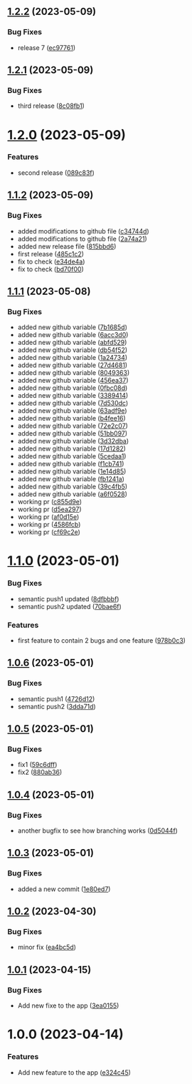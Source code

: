 ## [1.2.2](https://github.com/chamarasanjeewa/next-app/compare/v1.2.1...v1.2.2) (2023-05-09)


### Bug Fixes

* release 7 ([ec97761](https://github.com/chamarasanjeewa/next-app/commit/ec97761cef77d9d238b8b02f1da1f3495f3d3e10))

## [1.2.1](https://github.com/chamarasanjeewa/next-app/compare/v1.2.0...v1.2.1) (2023-05-09)


### Bug Fixes

* third release ([8c08fb1](https://github.com/chamarasanjeewa/next-app/commit/8c08fb148f39792d5e522c30065543be29759bf1))

# [1.2.0](https://github.com/chamarasanjeewa/next-app/compare/v1.1.2...v1.2.0) (2023-05-09)


### Features

* second release ([089c83f](https://github.com/chamarasanjeewa/next-app/commit/089c83fd718f76dd9c6ce2081aff82605307d242))

## [1.1.2](https://github.com/chamarasanjeewa/next-app/compare/v1.1.1...v1.1.2) (2023-05-09)


### Bug Fixes

* added modifications to github file ([c34744d](https://github.com/chamarasanjeewa/next-app/commit/c34744df0a56f7fc97a741633cc90cfbe61fcbbf))
* added modifications to github file ([2a74a21](https://github.com/chamarasanjeewa/next-app/commit/2a74a213d0e7f008d26c821f9d23fd18b538c04c))
* added new release file ([815bbd6](https://github.com/chamarasanjeewa/next-app/commit/815bbd6ffee1db91b1aae4394986a72d40999099))
* first release ([485c1c2](https://github.com/chamarasanjeewa/next-app/commit/485c1c2d2024d41043a89008c23ff4bc3f511fb9))
* fix to check ([e34de4a](https://github.com/chamarasanjeewa/next-app/commit/e34de4a6d2f9dff9e54b48ab2698f22358b63012))
* fix to check ([bd70f00](https://github.com/chamarasanjeewa/next-app/commit/bd70f004b0378109fecfb7050ce353a7ba91fc61))

## [1.1.1](https://github.com/chamarasanjeewa/next-app/compare/v1.1.0...v1.1.1) (2023-05-08)


### Bug Fixes

* added new github variable ([7b1685d](https://github.com/chamarasanjeewa/next-app/commit/7b1685d8dfc2da92e77ded54dff91afacf757d41))
* added new github variable ([6acc3d0](https://github.com/chamarasanjeewa/next-app/commit/6acc3d08dac3e3d34765ba83edfe25ea6b065e37))
* added new github variable ([abfd529](https://github.com/chamarasanjeewa/next-app/commit/abfd5295e26d9532b5337ea65b1947ed67e8bcc2))
* added new github variable ([db54f52](https://github.com/chamarasanjeewa/next-app/commit/db54f52c3f93c660985e988f7cc1a70d112ba8ff))
* added new github variable ([1a24734](https://github.com/chamarasanjeewa/next-app/commit/1a2473461446545a8a3cb5ac25be9e822daede4e))
* added new github variable ([27d4681](https://github.com/chamarasanjeewa/next-app/commit/27d468123d253347b4cc8f4039f60d27f7706b78))
* added new github variable ([8049363](https://github.com/chamarasanjeewa/next-app/commit/80493632705896d855b6d7f65aea378369351945))
* added new github variable ([456ea37](https://github.com/chamarasanjeewa/next-app/commit/456ea379e680e35329962962719831d694d8795a))
* added new github variable ([0fbc08d](https://github.com/chamarasanjeewa/next-app/commit/0fbc08d1c7bade4beb78eb6eb903d1cfce9fb029))
* added new github variable ([3389414](https://github.com/chamarasanjeewa/next-app/commit/338941449401c16c4cede1043118cbcdd9e6fdd0))
* added new github variable ([7d530dc](https://github.com/chamarasanjeewa/next-app/commit/7d530dc4acd313b208334e3086a93003976272aa))
* added new github variable ([63adf9e](https://github.com/chamarasanjeewa/next-app/commit/63adf9e983122807a591db164fec9b84b48ec5a8))
* added new github variable ([b4fee16](https://github.com/chamarasanjeewa/next-app/commit/b4fee16c77c6c0173886813f8c8cff245afe08e8))
* added new github variable ([72e2c07](https://github.com/chamarasanjeewa/next-app/commit/72e2c07260cb81e7c1d95723294047fa8d73bf15))
* added new github variable ([51bb097](https://github.com/chamarasanjeewa/next-app/commit/51bb0973ccc9da93c4167bc8529e30b169c2a681))
* added new github variable ([3d32dba](https://github.com/chamarasanjeewa/next-app/commit/3d32dbab6459faa35d6275f209d19b54628e9b0a))
* added new github variable ([17d1282](https://github.com/chamarasanjeewa/next-app/commit/17d1282c59bb1a7f3b22192c2f6e109b7990ee5a))
* added new github variable ([5cedaa1](https://github.com/chamarasanjeewa/next-app/commit/5cedaa1871f96db6fb52f3a1cead85edf8be2845))
* added new github variable ([f1cb741](https://github.com/chamarasanjeewa/next-app/commit/f1cb741b05fab6393bfa882e1cd78c3392872197))
* added new github variable ([1e14d85](https://github.com/chamarasanjeewa/next-app/commit/1e14d850fb15758da0e83ea23ea1c585802e031a))
* added new github variable ([fb1241a](https://github.com/chamarasanjeewa/next-app/commit/fb1241ab3961de7ccff17aafa12191958f245071))
* added new github variable ([39c4fb5](https://github.com/chamarasanjeewa/next-app/commit/39c4fb5644a99f0fced87409a72de4db240c7730))
* added new github variable ([a6f0528](https://github.com/chamarasanjeewa/next-app/commit/a6f052814f856ec11ffac94198a7c6d3d78a4839))
* working pr ([c855d9e](https://github.com/chamarasanjeewa/next-app/commit/c855d9ea239a6cac8aa9bef9b4e1a266892760bb))
* working pr ([d5ea297](https://github.com/chamarasanjeewa/next-app/commit/d5ea297b6b80cc9908b68f3424331276af449103))
* working pr ([af0d15e](https://github.com/chamarasanjeewa/next-app/commit/af0d15e415e8e0c3fd4578bdd6debee0d43d31c1))
* working pr ([4586fcb](https://github.com/chamarasanjeewa/next-app/commit/4586fcbb6ddfa314bb1c9a722f1695dac7b977d1))
* working pr ([cf69c2e](https://github.com/chamarasanjeewa/next-app/commit/cf69c2edf564f0154b14ea7eec4cd999b470ebaa))

# [1.1.0](https://github.com/chamarasanjeewa/next-app/compare/v1.0.6...v1.1.0) (2023-05-01)


### Bug Fixes

* semantic push1 updated ([8dfbbbf](https://github.com/chamarasanjeewa/next-app/commit/8dfbbbf7ca5dbf00d606811dee596d81a8ad0774))
* semantic push2 updated ([70bae6f](https://github.com/chamarasanjeewa/next-app/commit/70bae6f55a9a6dd7af869d458c2bcd40076fa981))


### Features

* first feature to contain 2 bugs and one feature ([978b0c3](https://github.com/chamarasanjeewa/next-app/commit/978b0c3996e9f886b7a9a0175d176271caf54db0))

## [1.0.6](https://github.com/chamarasanjeewa/next-app/compare/v1.0.5...v1.0.6) (2023-05-01)


### Bug Fixes

* semantic push1 ([4726d12](https://github.com/chamarasanjeewa/next-app/commit/4726d12bf7668ebf163c2e739ed30c118839c0ba))
* semantic push2 ([3dda71d](https://github.com/chamarasanjeewa/next-app/commit/3dda71d99389eaf278cb256cd45ea239d2a71a54))

## [1.0.5](https://github.com/chamarasanjeewa/next-app/compare/v1.0.4...v1.0.5) (2023-05-01)


### Bug Fixes

* fix1 ([59c6dff](https://github.com/chamarasanjeewa/next-app/commit/59c6dff1e29833d06f1ea0ca7a4bbbf40e9b2886))
* fix2 ([880ab36](https://github.com/chamarasanjeewa/next-app/commit/880ab36a5a9714019957a3e0b41f66c1fb7d2cf8))

## [1.0.4](https://github.com/chamarasanjeewa/next-app/compare/v1.0.3...v1.0.4) (2023-05-01)


### Bug Fixes

* another bugfix to see how branching works ([0d5044f](https://github.com/chamarasanjeewa/next-app/commit/0d5044f0fe66ae24a177a3adb7321cd12afe73d2))

## [1.0.3](https://github.com/chamarasanjeewa/next-app/compare/v1.0.2...v1.0.3) (2023-05-01)


### Bug Fixes

* added a new commit ([1e80ed7](https://github.com/chamarasanjeewa/next-app/commit/1e80ed7326852b4b56a4db3b656718ee91ad6fd1))

## [1.0.2](https://github.com/chamarasanjeewa/next-app/compare/v1.0.1...v1.0.2) (2023-04-30)


### Bug Fixes

* minor fix ([ea4bc5d](https://github.com/chamarasanjeewa/next-app/commit/ea4bc5dc72598ed3c96c04a8e14314a73c48ed5b))

## [1.0.1](https://github.com/chamarasanjeewa/next-app/compare/v1.0.0...v1.0.1) (2023-04-15)


### Bug Fixes

* Add new fixe to the app ([3ea0155](https://github.com/chamarasanjeewa/next-app/commit/3ea015518dd73a4124ba82cb4b61f078d5c69335))

# 1.0.0 (2023-04-14)


### Features

* Add new feature to the app ([e324c45](https://github.com/chamarasanjeewa/next-app/commit/e324c45bcf045c9275d38d38450b00d445b779f3))
